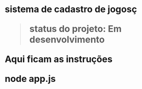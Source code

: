<h1> sistema de cadastro de jogosç</1> 

> status do projeto: Em desenvolvimento

Aqui ficam as instruções 


node app.js

